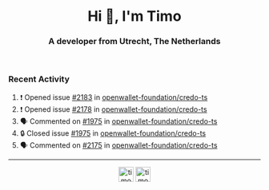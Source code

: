 <h1 align="center">Hi 👋, I'm Timo</h1>
<h3 align="center">A developer from Utrecht, The Netherlands</h3>
<br/>
<!-- https://github.com/rahuldkjain/github-profile-readme-generator --!>

<!--  <p align="left"><img src="https://github-readme-stats.vercel.app/api?username=timoglastra&show_icons=true&count_private=true&" alt="timoglastra" /></p> --!>

<!--
Github language stats
<p align="left"><img src="https://github-readme-stats.vercel.app/api/top-langs/?username=timoglastra&layout=compact" alt="timoglastra" /><p>
-->

<!-- Codestats language stats -->
<!-- <p align="left"><img src="https://codestats-readme.vercel.app/api/top-langs/?username=timoglastra&layout=compact&language_count=12" alt="timoglastra" /><p>    --!>
  
<h3>Recent Activity</h3>

<!--START_SECTION:activity-->
1. ❗ Opened issue [#2183](https://github.com/openwallet-foundation/credo-ts/issues/2183) in [openwallet-foundation/credo-ts](https://github.com/openwallet-foundation/credo-ts)
2. ❗ Opened issue [#2178](https://github.com/openwallet-foundation/credo-ts/issues/2178) in [openwallet-foundation/credo-ts](https://github.com/openwallet-foundation/credo-ts)
3. 🗣 Commented on [#1975](https://github.com/openwallet-foundation/credo-ts/issues/1975#issuecomment-2635775339) in [openwallet-foundation/credo-ts](https://github.com/openwallet-foundation/credo-ts)
4. 🔒 Closed issue [#1975](https://github.com/openwallet-foundation/credo-ts/issues/1975) in [openwallet-foundation/credo-ts](https://github.com/openwallet-foundation/credo-ts)
5. 🗣 Commented on [#2175](https://github.com/openwallet-foundation/credo-ts/pull/2175#issuecomment-2633652122) in [openwallet-foundation/credo-ts](https://github.com/openwallet-foundation/credo-ts)
<!--END_SECTION:activity-->

---

<p align="center">
<a href="https://twitter.com/timoglastra" target="blank"><img align="center" src="https://cdn.jsdelivr.net/npm/simple-icons@3.0.1/icons/twitter.svg" alt="timoglastra" height="30" width="30" /></a>
<a href="https://linkedin.com/in/timoglastra" target="blank"><img align="center" src="https://cdn.jsdelivr.net/npm/simple-icons@3.0.1/icons/linkedin.svg" alt="timoglastra" height="30" width="30" /></a>
</p>



